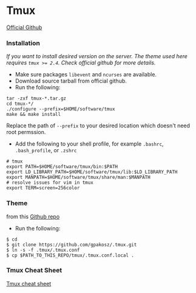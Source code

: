 # Tmux

[Official Github](https://github.com/tmux/tmux)

### Installation
*If you want to install desired version on the server.*
*The theme used here requires `tmux >= 2.4`.*
*Check official github for more details.*
 - Make sure packages `libevent` and `ncurses` are available. 
 - Download source tarball from official github. 
 - Run the following:
 ```
tar -zxf tmux-*.tar.gz
cd tmux-*/
./configure --prefix=$HOME/software/tmux
make && make install
 ```
 Replace the path of `--prefix` to your desired location which doesn't need root permssion.
 - Add the following to your shell profile, for example `.bashrc`, `.bash_profile`, or `.zshrc`
 ```
# tmux
export PATH=$HOME/software/tmux/bin:$PATH
export LD_LIBRARY_PATH=$HOME/software/tmux/lib:$LD_LIBRARY_PATH
export MANPATH=$HOME/software/tmux/share/man:$MANPATH
# resolve issues for vim in tmux
export TERM=screen=256color
 ```

### Theme
from this [Github repo](https://github.com/gpakosz/.tmux)
 - Run the following:
 ```
$ cd
$ git clone https://github.com/gpakosz/.tmux.git
$ ln -s -f .tmux/.tmux.conf
$ cp $PATH_TO_THIS_REPO/tmux/.tmux.conf.local .
 ```

 ### Tmux Cheat Sheet
[Tmux cheat sheet](https://tmuxcheatsheet.com/)